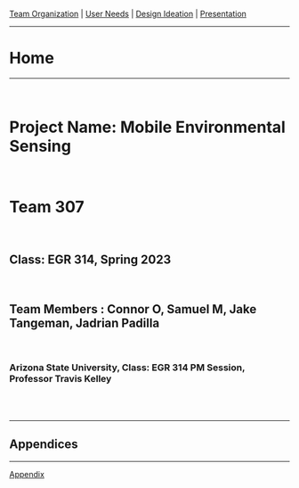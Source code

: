 [Team Organization](https://team307.github.io/Team-Organization/) | [User Needs](https://team307.github.io/User-Needs-Benchmarking-and-Requirements/) | [Design Ideation](https://team307.github.io/Design-Ideation/) | [Presentation](https://team307.github.io/Presentation/)

---
# Home
---

<br/>

# Project Name: Mobile Environmental Sensing

<br/>

# Team 307

<br/>

## Class: EGR 314, Spring 2023

<br/>

## Team Members : Connor O, Samuel M, Jake Tangeman, Jadrian Padilla

<br/>

### Arizona State University, Class: EGR 314 PM Session, Professor Travis Kelley

<br/>
  <br/>

---
## Appendices
---

[Appendix](https://team307.github.io/Appendix/)